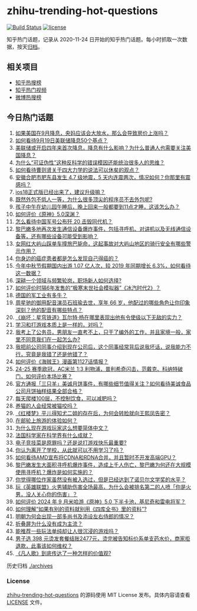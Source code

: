 # zhihu-trending-hot-questions

[![Build Status](https://github.com/justjavac/zhihu-trending-hot-questions/workflows/ci/badge.svg?branch=master)](https://github.com/justjavac/zhihu-trending-hot-questions/actions)
[![license](https://img.shields.io/github/license/justjavac/zhihu-trending-hot-questions)](https://github.com/justjavac/zhihu-trending-hot-questions/blob/master/LICENSE)

知乎热门话题，记录从 2020-11-24
日开始的知乎热门话题。每小时抓取一次数据，按天[归档](./archives)。

## 相关项目

- [知乎热搜榜](https://github.com/justjavac/zhihu-trending-top-search)
- [知乎热门视频](https://github.com/justjavac/zhihu-trending-hot-video)
- [微博热搜榜](https://github.com/justjavac/weibo-trending-hot-search)

## 今日热门话题

<!-- BEGIN -->
<!-- 最后更新时间 Thu Sep 19 2024 04:20:27 GMT+0800 (China Standard Time) -->

1. [如果美国在9月降息，央妈应该会大放水，那么会导致房价上涨吗？](https://www.zhihu.com/question/666407591)
1. [如何看待9月19日美联储降息50个基点？](https://www.zhihu.com/question/667533406)
1. [美联储或开启四年来首次降息，降息有什么影响？为什么普通人也需要关注美国降息？](https://www.zhihu.com/question/667483163)
1. [为什么“可证伪性”这种反科学的错误模因还能统治很多人的思维？](https://www.zhihu.com/question/667411371)
1. [如何看待曹则贤关于四大力学的说法可以休矣的观点？](https://www.zhihu.com/question/667487284)
1. [安徽合肥市肥东县发生 4.7 级地震，5 天内连震两次，情况如何？你那里有震感吗？](https://www.zhihu.com/question/667515758)
1. [ios18正式版已经出来了，建议升级嘛？](https://www.zhihu.com/question/667376017)
1. [既然外包不低人一等，为什么很多顶尖的程序员不去外包呢?](https://www.zhihu.com/question/664025182)
1. [孩子中午在幼儿园午睡后，晚上回来一般都要到11点才睡，这该怎么办？](https://www.zhihu.com/question/666120033)
1. [如何评价《原神》5.0深渊？](https://www.zhihu.com/question/667304051)
1. [怎么看待中国军号公布歼 20 击毁同代机？](https://www.zhihu.com/question/667342670)
1. [黎巴嫩多地再次发生通信设备爆炸事件，包括寻呼机、对讲机以及无线通信设备等，还有哪些设备可能受到影响？](https://www.zhihu.com/question/667524758)
1. [﻿女网红大屿山踩单车撞旅巴毙命，这起事故对大屿山地区的骑行安全有哪些警示作用？](https://www.zhihu.com/question/667297358)
1. [你身边的癌症患者都是怎么发现自己得癌的？](https://www.zhihu.com/question/506470415)
1. [今年中秋节假期国内出游 1.07 亿人次，较 2019 年同期增长 6.3%，如何看待这一数据？](https://www.zhihu.com/question/667501127)
1. [深耕一个领域与频繁轮岗，职场新人如何选择?](https://www.zhihu.com/question/663365660)
1. [如何评价时隔6年发售的“极寒末世社会模拟器”《冰汽时代2》？](https://www.zhihu.com/question/667494900)
1. [德国的军工业有多牛？](https://www.zhihu.com/question/667292900)
1. [周星驰的御用配音演员石班瑜去世，享年 66 岁，他配过的哪些角色让你印象深刻？他的配音有哪些特点？](https://www.zhihu.com/question/667514124)
1. [《崩坏：星穹铁道》瓦尔特·杨在哪里表现出他有令使级以下无敌的实力？](https://www.zhihu.com/question/602287989)
1. [学习和打游戏本质上是一样的，对吗？](https://www.zhihu.com/question/667176349)
1. [我考上了公务员，男朋友一直考不上，只干了编外的工作，并且家境一般，家里不同意我们在一起怎么办?](https://www.zhihu.com/question/667263543)
1. [我把前公司同事介绍到现在公司后，这个同事经常背后说我坏话，说我能力不行，究竟是我错了还是他错了？](https://www.zhihu.com/question/663801491)
1. [如何评价《海贼王》漫画第1127话情报？](https://www.zhihu.com/question/667436124)
1. [24-25 赛季欧冠，AC米兰 1:3 利物浦，普利希奇闪击，范戴克、科纳特破门，如何评价本场比赛？](https://www.zhihu.com/question/667458091)
1. [官方通报「三只羊」美诚月饼事件，有哪些细节值得关注？如何看待美诚食品公司月饼抽样结果全部合格？](https://www.zhihu.com/question/667479804)
1. [每天爬楼100层，不控制饮食，可以减肥吗？](https://www.zhihu.com/question/667427273)
1. [养猫的人会经常被猫咬吗？](https://www.zhihu.com/question/665092674)
1. [《红楼梦》平儿得知尤二姐的存在后，为何会转脸就向王熙凤告密？](https://www.zhihu.com/question/666799720)
1. [在邮轮上旅游的体验如何？](https://www.zhihu.com/question/643857992)
1. [为什么现在游戏玩家这么想要简体中文？](https://www.zhihu.com/question/313910150)
1. [法国科学家在科学界有什么成就？](https://www.zhihu.com/question/617662854)
1. [电子竞技菜是原罪吗？还是说打游戏快乐最重要?](https://www.zhihu.com/question/667036982)
1. [你认为离开了学校，从此就可以不用学习了吗？](https://www.zhihu.com/question/667340969)
1. [如何看待AMD宣布将CDNA和RDNA合并，并且暂时不开发高端GPU？](https://www.zhihu.com/question/666873934)
1. [黎巴嫩发生大面积寻呼机爆炸事件，造成上千人伤亡，黎巴嫩为何还在大规模使用寻呼机？爆炸是如何实施的？](https://www.zhihu.com/question/667464151)
1. [你觉得哪位作家虽然没有被入选过，但是已经达到了诺贝尔文学奖的水平？](https://www.zhihu.com/question/667062539)
1. [玩《英雄联盟》火男辅助伤害全场最高，为什么会被排名第二的人喷「你是火男，没人关心你的伤害」？](https://www.zhihu.com/question/314249440)
1. [如何评价 2024 年 9 月米哈游《原神》5.0 下半卡池，基尼奇和雷电将军？](https://www.zhihu.com/question/667467846)
1. [如何理解“如果有别的资料就别用《四库全书》里的资料”?](https://www.zhihu.com/question/666731667)
1. [明朝为何会出现一部多尚书及添设左右侍郎的情况？](https://www.zhihu.com/question/410247944)
1. [折叠屏为什么没有成为主流？](https://www.zhihu.com/question/630261062)
1. [能推荐一些玩法单纯却让人很沉浸的游戏吗？](https://www.zhihu.com/question/666795724)
1. [男子选 398 元烫发套餐结账2477元，烫完被告知标价系单支药水价，商家拒退款，此事该如何维权？](https://www.zhihu.com/question/666940556)
1. [《凡人歌》到底传达了一种怎样的价值观?](https://www.zhihu.com/question/666842942)

<!-- END -->

历史归档 [./archives](./archives)

### License

[zhihu-trending-hot-questions](https://github.com/justjavac/zhihu-trending-hot-questions)
的源码使用 MIT License 发布。具体内容请查看 [LICENSE](./LICENSE) 文件。
